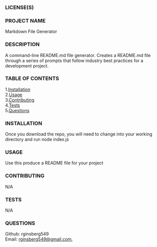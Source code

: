 
### LICENSE(S)


### PROJECT NAME
Markdown File Generator
    
### DESCRIPTION
A command-line README.md file generator.  Creates a README.md file through a series of prompts that follow industry best practices for a development project. 
    
### TABLE OF CONTENTS
1.[Installation](#installation)  
2.[Usage](#usage)  
3.[Contributing](#contributing)  
4.[Tests](#tests)  
5.[Questions](#questions)  
    
### INSTALLATION <a href=#installation></a>
Once you download the repo, you will need to change into your working directory and run node index.js

### USAGE <a href=#usage></a>
Use this produce a README file for your project

### CONTRIBUTING <a href=#contributing></a>
N/A

### TESTS <a href=#tests></a>
N/A

### QUESTIONS <a href=#questions></a>
Github: rginsberg549  
Email: rginsberg549@gmail.com,  
